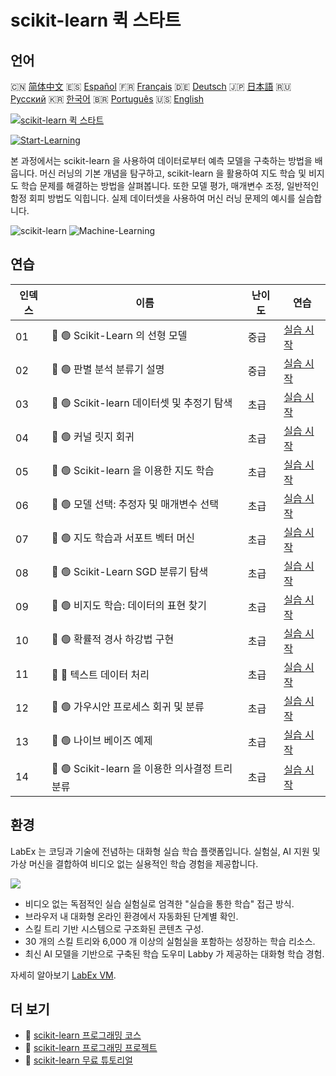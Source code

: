# scikit-learn 퀵 스타트

## 언어

🇨🇳 [简体中文](README_zh.md) 🇪🇸 [Español](README_es.md) 🇫🇷 [Français](README_fr.md) 🇩🇪 [Deutsch](README_de.md) 🇯🇵 [日本語](README_ja.md) 🇷🇺 [Русский](README_ru.md) 🇰🇷 [한국어](README_ko.md) 🇧🇷 [Português](README_pt.md) 🇺🇸 [English](README.md) 

[![scikit-learn 퀵 스타트](https://cover-creator.labex.io/quick-start-with-scikit-learn.png?lang=ko)](https://labex.io/ko/courses/quick-start-with-scikit-learn)

[![Start-Learning](https://img.shields.io/badge/Start-Learning-whitesmoke?style=for-the-badge)](https://labex.io/ko/courses/quick-start-with-scikit-learn)

본 과정에서는 scikit-learn 을 사용하여 데이터로부터 예측 모델을 구축하는 방법을 배웁니다. 머신 러닝의 기본 개념을 탐구하고, scikit-learn 을 활용하여 지도 학습 및 비지도 학습 문제를 해결하는 방법을 살펴봅니다. 또한 모델 평가, 매개변수 조정, 일반적인 함정 회피 방법도 익힙니다. 실제 데이터셋을 사용하여 머신 러닝 문제의 예시를 실습합니다.

![scikit-learn](https://img.shields.io/badge/scikit-learn-whitesmoke?style=for-the-badge&logo=scikit-learn)
![Machine-Learning](https://img.shields.io/badge/Machine-Learning-whitesmoke?style=for-the-badge&logo=machine-learning)


## 연습

|   인덱스 | 이름                                            | 난이도   | 연습                                                                                                                                     |
|----------|-------------------------------------------------|----------|------------------------------------------------------------------------------------------------------------------------------------------|
|       01 | 📖 🟢 Scikit-Learn 의 선형 모델                 | 중급     | <a target='_blank' href='https://labex.io/ko/tutorials/ml-linear-models-in-scikit-learn-71093'>실습 시작</a>                             |
|       02 | 📖 🟢 판별 분석 분류기 설명                     | 중급     | <a target='_blank' href='https://labex.io/ko/tutorials/ml-discriminant-analysis-classifiers-explained-71094'>실습 시작</a>               |
|       03 | 📖 🟢 Scikit-learn 데이터셋 및 추정기 탐색      | 초급     | <a target='_blank' href='https://labex.io/ko/tutorials/ml-exploring-scikit-learn-datasets-and-estimators-71095'>실습 시작</a>            |
|       04 | 📖 🟢 커널 릿지 회귀                            | 초급     | <a target='_blank' href='https://labex.io/ko/tutorials/ml-kernel-ridge-regression-71096'>실습 시작</a>                                   |
|       05 | 📖 🟢 Scikit-learn 을 이용한 지도 학습          | 초급     | <a target='_blank' href='https://labex.io/ko/tutorials/ml-supervised-learning-with-scikit-learn-71097'>실습 시작</a>                     |
|       06 | 📖 🟢 모델 선택: 추정자 및 매개변수 선택        | 초급     | <a target='_blank' href='https://labex.io/ko/tutorials/ml-model-selection-choosing-estimators-and-their-parameters-71098'>실습 시작</a>  |
|       07 | 📖 🟢 지도 학습과 서포트 벡터 머신              | 초급     | <a target='_blank' href='https://labex.io/ko/tutorials/ml-supervised-learning-with-support-vectors-71099'>실습 시작</a>                  |
|       08 | 📖 🟢 Scikit-Learn SGD 분류기 탐색              | 초급     | <a target='_blank' href='https://labex.io/ko/tutorials/ml-exploring-scikit-learn-sgd-classifiers-71100'>실습 시작</a>                    |
|       09 | 📖 🟢 비지도 학습: 데이터의 표현 찾기           | 초급     | <a target='_blank' href='https://labex.io/ko/tutorials/ml-unsupervised-learning-seeking-representations-of-the-data-71101'>실습 시작</a> |
|       10 | 📖 🟢 확률적 경사 하강법 구현                   | 초급     | <a target='_blank' href='https://labex.io/ko/tutorials/ml-implementing-stochastic-gradient-descent-71102'>실습 시작</a>                  |
|       11 | 📖 🔵 텍스트 데이터 처리                        | 초급     | <a target='_blank' href='https://labex.io/ko/tutorials/ml-working-with-text-data-71103'>실습 시작</a>                                    |
|       12 | 📖 🟢 가우시안 프로세스 회귀 및 분류            | 초급     | <a target='_blank' href='https://labex.io/ko/tutorials/ml-gaussian-process-regression-and-classification-71104'>실습 시작</a>            |
|       13 | 📖 🟢 나이브 베이즈 예제                        | 초급     | <a target='_blank' href='https://labex.io/ko/tutorials/ml-naive-bayes-example-71106'>실습 시작</a>                                       |
|       14 | 📖 🟢 Scikit-learn 을 이용한 의사결정 트리 분류 | 초급     | <a target='_blank' href='https://labex.io/ko/tutorials/ml-decision-tree-classification-with-scikit-learn-71107'>실습 시작</a>            |

## 환경

LabEx 는 코딩과 기술에 전념하는 대화형 실습 학습 플랫폼입니다. 실험실, AI 지원 및 가상 머신을 결합하여 비디오 없는 실용적인 학습 경험을 제공합니다.

![](https://tutorial-screenshot.getvm.io/images/vm-1725247253.png)

- 비디오 없는 독점적인 실습 실험실로 엄격한 "실습을 통한 학습" 접근 방식.
- 브라우저 내 대화형 온라인 환경에서 자동화된 단계별 확인.
- 스킬 트리 기반 시스템으로 구조화된 콘텐츠 구성.
- 30 개의 스킬 트리와 6,000 개 이상의 실험실을 포함하는 성장하는 학습 리소스.
- 최신 AI 모델을 기반으로 구축된 학습 도우미 Labby 가 제공하는 대화형 학습 경험.

자세히 알아보기 [LabEx VM](https://support.labex.io/using-labex/virtual-machine).

## 더 보기

- 🔗 [scikit-learn 프로그래밍 코스](https://github.com/labex-labs/awesome-programming-courses)
- 🔗 [scikit-learn 프로그래밍 프로젝트](https://github.com/labex-labs/awesome-programming-projects)
- 🔗 [scikit-learn 무료 튜토리얼](https://github.com/labex-labs/sklearn-free-tutorials)

